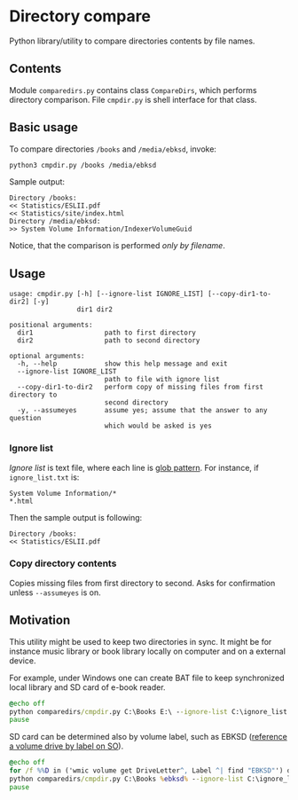 # Directory compare

Python library/utility to compare directories contents by file names.

## Contents

Module `comparedirs.py` contains class `CompareDirs`, which performs directory
comparison. File `cmpdir.py` is shell interface for that class.

## Basic usage

To compare directories `/books` and `/media/ebksd`, invoke:

```sh
python3 cmpdir.py /books /media/ebksd
```

Sample output:

```
Directory /books:
<< Statistics/ESLII.pdf
<< Statistics/site/index.html
Directory /media/ebksd:
>> System Volume Information/IndexerVolumeGuid
```

Notice, that the comparison is performed *only by filename*.

## Usage

```
usage: cmpdir.py [-h] [--ignore-list IGNORE_LIST] [--copy-dir1-to-dir2] [-y]
                 dir1 dir2

positional arguments:
  dir1                  path to first directory
  dir2                  path to second directory

optional arguments:
  -h, --help            show this help message and exit
  --ignore-list IGNORE_LIST
                        path to file with ignore list
  --copy-dir1-to-dir2   perform copy of missing files from first directory to
                        second directory
  -y, --assumeyes       assume yes; assume that the answer to any question
                        which would be asked is yes
```

### Ignore list

*Ignore list* is text file, where each line is [glob pattern]. For instance,
if `ignore_list.txt` is:

```
System Volume Information/*
*.html
```

Then the sample output is following:

```
Directory /books:
<< Statistics/ESLII.pdf
```

### Copy directory contents

Copies missing files from first directory to second. Asks for confirmation
unless `--assumeyes` is on.

## Motivation

This utility might be used to keep two directories in sync. It might be for
instance music library or book library locally on computer and on a external
device.

For example, under Windows one can create BAT file to keep synchronized
local library and SD card of e-book reader.

```bat
@echo off
python comparedirs/cmpdir.py C:\Books E:\ --ignore-list C:\ignore_list.txt --copy-dir1-to-dir2
pause
```

SD card can be determined also by volume label, such as EBKSD
([reference a volume drive by label on SO]).

```bat
@echo off
for /f %%D in ('wmic volume get DriveLetter^, Label ^| find "EBKSD"') do set ebksd=%%D
python comparedirs/cmpdir.py C:\Books %ebksd% --ignore-list C:\ignore_list.txt --copy-dir1-to-dir2
pause
```

[glob pattern]: https://en.wikipedia.org/wiki/Glob_%28programming%29
[reference a volume drive by label on SO]: https://stackoverflow.com/questions/9065280/reference-a-volume-drive-by-label